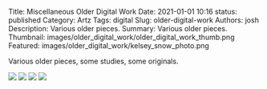 Title: Miscellaneous Older Digital Work
Date: 2021-01-01 10:16
status: published
Category: Artz
Tags: digital
Slug: older-digital-work
Authors: josh
Description: Various older pieces.
Summary:  Various older pieces.
Thumbnail: images/older_digital_work/older_digital_work_thumb.png
Featured: images/older_digital_work/kelsey_snow_photo.png

Various older pieces, some studies, some originals.

<img src="{static}/images/older_digital_work/burning_man_train_shot_ig.jpg" />
<img src="{static}/images/older_digital_work/drawtober_carvings.png" />
<img src="{static}/images/older_digital_work/study_snow_01.jpg" />
<img src="{static}/images/older_digital_work/windmill_export.png" />
